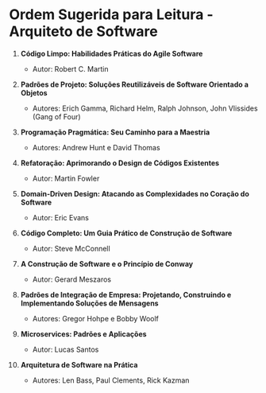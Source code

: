 # Ordem Sugerida para Leitura - Arquiteto de Software

1. **Código Limpo: Habilidades Práticas do Agile Software**
   - Autor: Robert C. Martin

2. **Padrões de Projeto: Soluções Reutilizáveis de Software Orientado a Objetos**
   - Autores: Erich Gamma, Richard Helm, Ralph Johnson, John Vlissides (Gang of Four)

3. **Programação Pragmática: Seu Caminho para a Maestria**
   - Autores: Andrew Hunt e David Thomas

4. **Refatoração: Aprimorando o Design de Códigos Existentes**
   - Autor: Martin Fowler

5. **Domain-Driven Design: Atacando as Complexidades no Coração do Software**
   - Autor: Eric Evans

6. **Código Completo: Um Guia Prático de Construção de Software**
   - Autor: Steve McConnell

7. **A Construção de Software e o Princípio de Conway**
   - Autor: Gerard Meszaros

8. **Padrões de Integração de Empresa: Projetando, Construindo e Implementando Soluções de Mensagens**
   - Autores: Gregor Hohpe e Bobby Woolf

9. **Microservices: Padrões e Aplicações**
   - Autor: Lucas Santos

10. **Arquitetura de Software na Prática**
    - Autores: Len Bass, Paul Clements, Rick Kazman
